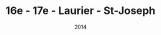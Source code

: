 ---
title: 16e - 17e - Laurier - St-Joseph
date: '2014'
type: ruelle_verte
district: 'Rosemont'
position: { lng: -73.56685338234263, lat: 45.553659158288184 }
---